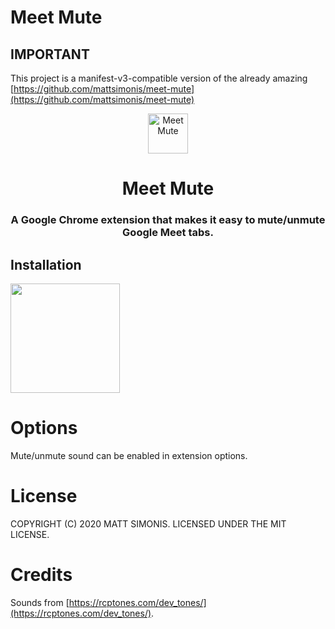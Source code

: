 # Meet Mute

## IMPORTANT

This project is a manifest-v3-compatible version of the already amazing [https://github.com/mattsimonis/meet-mute](https://github.com/mattsimonis/meet-mute)

<p align="center">
    <img src="https://raw.githubusercontent.com/mattsimonis/meet-mute/master/logo.png" alt="Meet Mute" style="max-width:100%;" width="64" height="64">
</p>

<h1 align="center">Meet Mute</h1>
<h3 align="center">A Google Chrome extension that makes it easy to mute/unmute Google Meet tabs.</h3>

## Installation

[<img src="install.png" width="175px">][webstore-url]

[webstore-url]: https://chrome.google.com/webstore/detail/meet-mute/dkgoclojlihiolngeagmhkjiglmoeeic

# Options

Mute/unmute sound can be enabled in extension options.

# License

COPYRIGHT (C) 2020 MATT SIMONIS. LICENSED UNDER THE MIT LICENSE.

# Credits

Sounds from [https://rcptones.com/dev_tones/](https://rcptones.com/dev_tones/).
